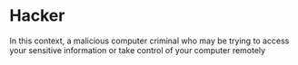 [Title]: # (Hacker)
[Difficulty]: # (Beginner)
[Order]: # (52)

# Hacker

In this context, a malicious computer criminal who may be trying to access your sensitive information or take control of your computer remotely